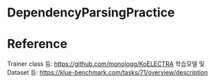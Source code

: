 # DependencyParsingPractice

# Reference
Trainer class 등: https://github.com/monologg/KoELECTRA
학습모델 및 Dataset 등: https://klue-benchmark.com/tasks/71/overview/description
